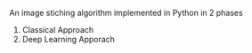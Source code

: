 An image stiching algorithm implemented in Python in 2 phases


1. Classical Approach
2. Deep Learning Apporach
